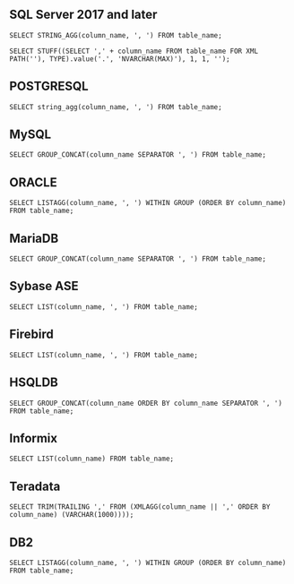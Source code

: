 ## SQL Server 2017 and later
```
SELECT STRING_AGG(column_name, ', ') FROM table_name;
```
```
SELECT STUFF((SELECT ',' + column_name FROM table_name FOR XML PATH(''), TYPE).value('.', 'NVARCHAR(MAX)'), 1, 1, '');

```

## POSTGRESQL
```
SELECT string_agg(column_name, ', ') FROM table_name;
```

## MySQL
```
SELECT GROUP_CONCAT(column_name SEPARATOR ', ') FROM table_name;
```

## ORACLE
```
SELECT LISTAGG(column_name, ', ') WITHIN GROUP (ORDER BY column_name) FROM table_name;
```

## MariaDB
```
SELECT GROUP_CONCAT(column_name SEPARATOR ', ') FROM table_name;
```

## Sybase ASE
```
SELECT LIST(column_name, ', ') FROM table_name;
```

## Firebird
```
SELECT LIST(column_name, ', ') FROM table_name;
```

## HSQLDB
```
SELECT GROUP_CONCAT(column_name ORDER BY column_name SEPARATOR ', ') FROM table_name;
```

## Informix
```
SELECT LIST(column_name) FROM table_name;
```

## Teradata
```
SELECT TRIM(TRAILING ',' FROM (XMLAGG(column_name || ',' ORDER BY column_name) (VARCHAR(1000))));
```

## DB2
```
SELECT LISTAGG(column_name, ', ') WITHIN GROUP (ORDER BY column_name) FROM table_name;

```
